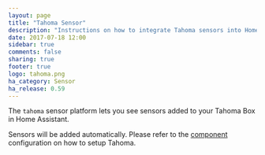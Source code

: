 ```yaml
---
layout: page
title: "Tahoma Sensor"
description: "Instructions on how to integrate Tahoma sensors into Home Assistant."
date: 2017-07-18 12:00
sidebar: true
comments: false
sharing: true
footer: true
logo: tahoma.png
ha_category: Sensor
ha_release: 0.59
---
```


The `tahoma` sensor platform lets you see sensors added to your Tahoma Box in Home Assistant.

Sensors will be added automatically. Please refer to the [component](/components/tahoma/) configuration on how to setup Tahoma.
